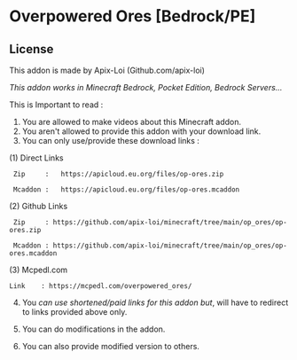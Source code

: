 # Overpowered Ores [Bedrock/PE]
## License
This addon is made by Apix-Loi (Github.com/apix-loi)

*This addon works in Minecraft Bedrock, Pocket Edition, Bedrock Servers...*

This is Important to read :

1. You are allowed to make videos about this Minecraft addon.
2. You aren't allowed to provide this addon with your download link.
3. You can only use/provide these download links :

 (1) Direct Links
 
     Zip     :   https://apicloud.eu.org/files/op-ores.zip
     
     Mcaddon :   https://apicloud.eu.org/files/op-ores.mcaddon
     
 (2) Github Links
 
     Zip     : https://github.com/apix-loi/minecraft/tree/main/op_ores/op-ores.zip
     
     Mcaddon : https://github.com/apix-loi/minecraft/tree/main/op_ores/op-ores.mcaddon
     
 (3) Mcpedl.com
 
    Link    : https://mcpedl.com/overpowered_ores/

4. You *can use shortened/paid links for this addon but*, will have to redirect to links provided above only.

5. You can do modifications in the addon.
6. You can also provide modified version to others.
